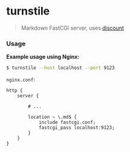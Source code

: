 # turnstile

> Markdown FastCGI server, uses [discount](https://www.pell.portland.or.us/~orc/Code/markdown/)

### Usage

__Example usage using Nginx:__

```bash
$ turnstile --host localhost --port 9123
```

`nginx.conf`:

```nginx
http {
    server {

        # ...

        location ~ \.md$ {
            include fastcgi.conf;
            fastcgi_pass localhost:9123;
        }
    }
}
```
